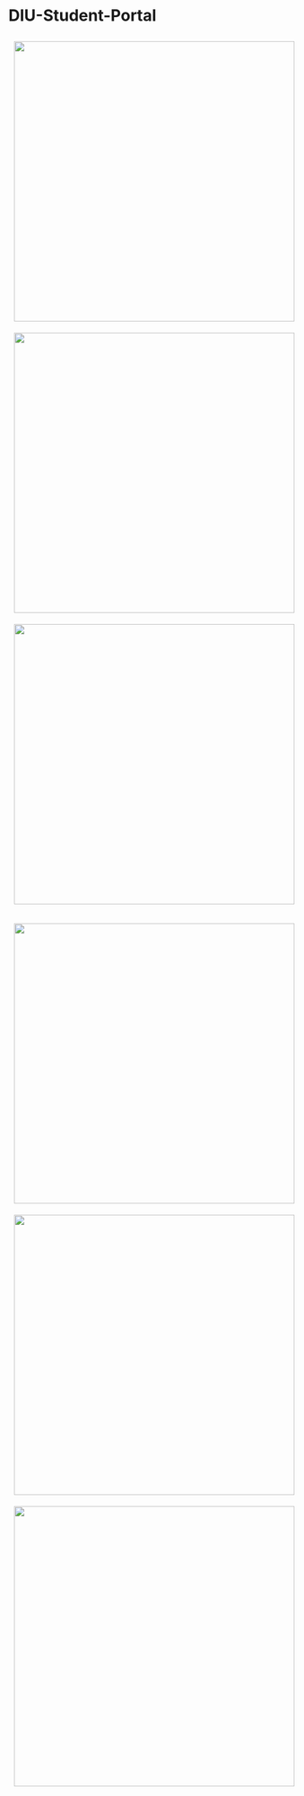 ﻿# DIU-Student-Portal

<img style="margin: 10px" src="https://i.postimg.cc/8cd5d1HM/Screenshot-2022-12-09-17-36-37-244-com-alixumer-schoolapp-brain-school.jpg" align="center" height="500" />     <img style="margin: 10px" src="https://i.postimg.cc/cHSGRf5k/Screenshot-2022-12-09-17-36-55-353-com-alixumer-schoolapp-brain-school.jpg" align="center" height="500" />   <img style="margin: 10px" src="https://i.postimg.cc/Wbb8DtSG/Whats-App-Image-2022-12-10-at-6-55-54-PM.jpg" align="center" height="500" />   

<img style="margin: 10px" src="https://i.postimg.cc/KjCNTD0R/Screenshot-2022-12-09-17-38-22-780-com-alixumer-schoolapp-brain-school.jpg" align="center" height="500" />   <img style="margin: 10px" src="https://i.postimg.cc/mDzVgnS0/Screenshot-2022-12-09-17-37-10-657-com-alixumer-schoolapp-brain-school.jpg" align="center" height="500" />   <img style="margin: 10px" src="https://i.postimg.cc/MKD0qxSn/Screenshot-2022-12-09-17-37-15-021-com-alixumer-schoolapp-brain-school.jpg" align="center" height="500" />   
